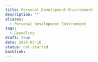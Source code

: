 ```yaml
---
title: Personal Development Environment
description: ""
aliases:
  - Personal Development Environment
tags:
  - 🌱seedling
draft: true
date: 2024-05-16
status: not-started
backlink:
---
```

